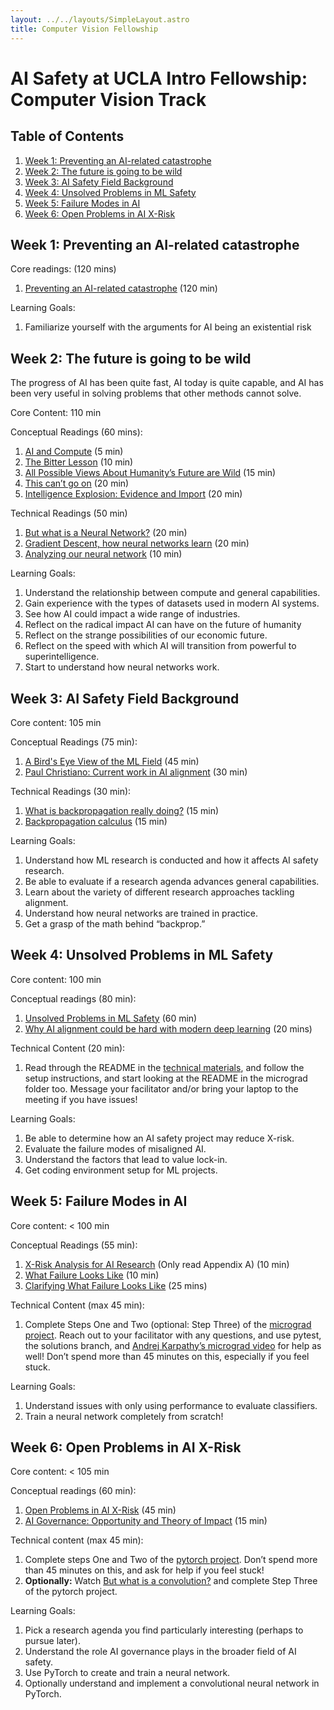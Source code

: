```yaml
---
layout: ../../layouts/SimpleLayout.astro
title: Computer Vision Fellowship
---
```


# AI Safety at UCLA Intro Fellowship: Computer Vision Track

## Table of Contents

1. [Week 1: Preventing an AI-related catastrophe](#week-1-preventing-an-ai-related-catastrophe)
2. [Week 2: The future is going to be wild](#week-2-the-future-is-going-to-be-wild)
3. [Week 3: AI Safety Field Background](#week-3-ai-safety-field-background)
4. [Week 4: Unsolved Problems in ML Safety](#week-4-unsolved-problems-in-ml-safety)
5. [Week 5: Failure Modes in AI](#week-5-failure-modes-in-ai)
6. [Week 6: Open Problems in AI X-Risk](#week-6-open-problems-in-ai-x-risk)

## Week 1: Preventing an AI-related catastrophe

Core readings: (120 mins)

1. [Preventing an AI-related catastrophe](https://80000hours.org/problem-profiles/artificial-intelligence/#top) (120 min)

Learning Goals:

1. Familiarize yourself with the arguments for AI being an existential risk

## Week 2: The future is going to be wild

The progress of AI has been quite fast, AI today is quite capable, and AI has been very useful in solving problems that other methods cannot solve.

Core Content: 110 min

Conceptual Readings (60 mins):

1. [AI and Compute](https://openai.com/blog/ai-and-compute/) (5 min)
2. [The Bitter Lesson](http://www.incompleteideas.net/IncIdeas/BitterLesson.html) (10 min)
3. [All Possible Views About Humanity’s Future are Wild](https://www.cold-takes.com/all-possible-views-about-humanitys-future-are-wild/) (15 min)
4. [This can’t go on](https://www.cold-takes.com/this-cant-go-on/) (20 min)
5. [Intelligence Explosion: Evidence and Import](https://drive.google.com/file/d/1QxMuScnYvyq-XmxYeqBRHKz7cZoOosHr/view) (20 min)

Technical Readings (50 min)

1. [But what is a Neural Network?](https://www.3blue1brown.com/lessons/neural-networks) (20 min)
2. [Gradient Descent, how neural networks learn](https://www.3blue1brown.com/lessons/gradient-descent) (20 min)
3. [Analyzing our neural network](https://www.3blue1brown.com/lessons/neural-network-analysis) (10 min)

Learning Goals:

1. Understand the relationship between compute and general capabilities.
2. Gain experience with the types of datasets used in modern AI systems.
3. See how AI could impact a wide range of industries.
4. Reflect on the radical impact AI can have on the future of humanity
5. Reflect on the strange possibilities of our economic future.
6. Reflect on the speed with which AI will transition from powerful to superintelligence.
7. Start to understand how neural networks work.

## Week 3: AI Safety Field Background

Core content: 105 min

Conceptual Readings (75 min):

1. [A Bird's Eye View of the ML Field](https://www.alignmentforum.org/s/FaEBwhhe3otzYKGQt/p/AtfQFj8umeyBBkkxa) (45 min)
2. [Paul Christiano: Current work in AI alignment](https://forum.effectivealtruism.org/posts/63stBTw3WAW6k45dY/paul-christiano-current-work-in-ai-alignment) (30 min)

Technical Readings (30 min):

1. [What is backpropagation really doing?](https://www.3blue1brown.com/lessons/backpropagation) (15 min)
2. [Backpropagation calculus](https://www.3blue1brown.com/lessons/backpropagation-calculus) (15 min)

Learning Goals:

1. Understand how ML research is conducted and how it affects AI safety research.
2. Be able to evaluate if a research agenda advances general capabilities.
3. Learn about the variety of different research approaches tackling alignment.
4. Understand how neural networks are trained in practice.
5. Get a grasp of the math behind “backprop.”

## Week 4: Unsolved Problems in ML Safety

Core content: 100 min

Conceptual readings (80 min):

1. [Unsolved Problems in ML Safety](https://arxiv.org/pdf/2109.13916.pdf) (60 min)
2. [Why AI alignment could be hard with modern deep learning](https://www.cold-takes.com/why-ai-alignment-could-be-hard-with-modern-deep-learning/) (20 mins)

Technical Content (20 min):

1. Read through the README in the [technical materials](https://github.com/ais-ucla/cv-fellowship), and follow the setup instructions, and start looking at the README in the micrograd folder too. Message your facilitator and/or bring your laptop to the meeting if you have issues!

Learning Goals:

1. Be able to determine how an AI safety project may reduce X-risk.
2. Evaluate the failure modes of misaligned AI.
3. Understand the factors that lead to value lock-in.
4. Get coding environment setup for ML projects.

## Week 5: Failure Modes in AI

Core content: < 100 min

Conceptual Readings (55 min):

1. [X-Risk Analysis for AI Research](https://arxiv.org/pdf/2206.05862) (Only read Appendix A) (10 min)
2. [What Failure Looks Like](https://www.alignmentforum.org/posts/HBxe6wdjxK239zajf/what-failure-looks-like) (10 min)
3. [Clarifying What Failure Looks Like](https://www.lesswrong.com/posts/v6Q7T335KCMxujhZu/clarifying-what-failure-looks-like-part-1) (25 mins)

Technical Content (max 45 min):

1. Complete Steps One and Two (optional: Step Three) of the [micrograd project](https://github.com/AIS-UCLA/cv-fellowship/tree/master/micrograd). Reach out to your facilitator with any questions, and use pytest, the solutions branch, and [Andrej Karpathy’s micrograd video](https://youtu.be/VMj-3S1tku0?si=hmx_3_ExUxo83QNY) for help as well! Don’t spend more than 45 minutes on this, especially if you feel stuck.

Learning Goals:

1. Understand issues with only using performance to evaluate classifiers.
2. Train a neural network completely from scratch!

## Week 6: Open Problems in AI X-Risk

Core content: < 105 min

Conceptual readings (60 min):

1. [Open Problems in AI X-Risk](https://www.alignmentforum.org/s/FaEBwhhe3otzYKGQt/p/5HtDzRAk7ePWsiL2L) (45 min)
2. [AI Governance: Opportunity and Theory of Impact](https://forum.effectivealtruism.org/posts/42reWndoTEhFqu6T8/ai-governance-opportunity-and-theory-of-impact) (15 min)

Technical content (max 45 min):

1. Complete steps One and Two of the [pytorch project](https://github.com/AIS-UCLA/cv-fellowship/tree/master/pytorch). Don’t spend more than 45 minutes on this, and ask for help if you feel stuck!
2. **Optionally:** Watch [But what is a convolution?](https://youtu.be/KuXjwB4LzSA) and complete Step Three of the pytorch project.

Learning Goals:

1. Pick a research agenda you find particularly interesting (perhaps to pursue later).
2. Understand the role AI governance plays in the broader field of AI safety.
3. Use PyTorch to create and train a neural network.
4. Optionally understand and implement a convolutional neural network in PyTorch.
